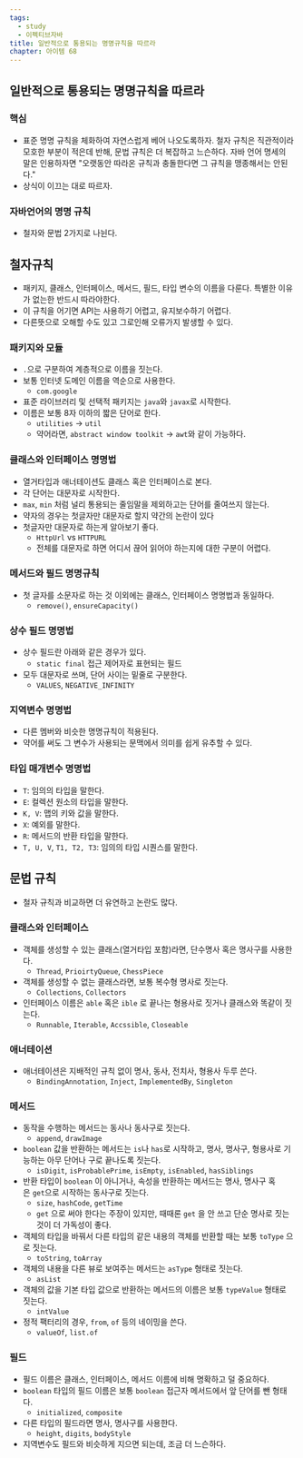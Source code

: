 ```yaml
---
tags:
  - study
  - 이펙티브자바
title: 일반적으로 통용되는 명명규칙을 따르라
chapter: 아이템 68
---
```

## 일반적으로 통용되는 명명규칙을 따르라

### 핵심
- 표준 명명 규칙을 체화하여 자연스럽게 베어 나오도록하자. 철자 규칙은 직관적이라 모호한 부분이 적은데 반해, 문법 규칙은 더 복잡하고 느슨하다. 자바 언어 명세의 말은 인용하자면 "오랫동안 따라온 규칙과 충돌한다면 그 규칙을 맹종해서는 안된다."
- 상식이 이끄는 대로 따르자.

### 자바언어의 명명 규칙
- 철자와 문법 2가지로 나뉜다.
## 철자규칙
- 패키지, 클래스, 인터페이스, 메서드, 필드, 타입 변수의 이름을 다룬다. 특별한 이유가 없는한 반드시 따라야한다.
- 이 규칙을 어기면 API는 사용하기 어렵고, 유지보수하기 어렵다.
- 다른뜻으로 오해할 수도 있고 그로인해 오류가지 발생할 수 있다.
### 패키지와 모듈
- `.`으로 구분하여 계층적으로 이름을 짓는다.
- 보통 인터넷 도메인 이름을 역순으로 사용한다.
    - `com.google`
- 표준 라이브러리 및 선택적 패키지는 `java`와 `javax`로 시작한다.
- 이름은 보통 8자 이하의 짧은 단어로 한다.
    - `utilities` -> `util`
    - 약어라면, `abstract window toolkit` -> `awt`와 같이 가능하다.

### 클래스와 인터페이스 명명법
- 열거타입과 애너테이션도 클래스 혹은 인터페이스로 본다.
- 각 단어는 대문자로 시작한다.
- `max`, `min` 처럼 널리 통용되는 줄임말을 제외하고는 단어를 줄여쓰지 않는다.
- 약자의 경우는 첫글자만 대문자로 할지 약간의 논란이 있다
- 첫글자만 대문자로 하는게 알아보기 좋다.
    - `HttpUrl` vs `HTTPURL`
    - 전체를 대문자로 하면 어디서 끊어 읽어야 하는지에 대한 구분이 어렵다.

### 메서드와 필드 명명규칙
- 첫 글자를 소문자로 하는 것 이외에는 클래스, 인터페이스 명명법과 동일하다.
    - `remove()`, `ensureCapacity()`

### 상수 필드 명명법
- 상수 필드란 아래와 같은 경우가 있다.
    - `static final` 접근 제어자로 표현되는 필드
- 모두 대문자로 쓰며, 단어 사이는 밑줄로 구분한다.
    - `VALUES`, `NEGATIVE_INFINITY`
### 지역변수 명명법
- 다른 멤버와 비슷한 명명규칙이 적용된다.
- 약어를 써도 그 변수가 사용되는 문맥에서 의미를 쉽게 유추할 수 있다.
### 타입 매개변수 명명법
- `T`: 임의의 타입을 말한다.
- `E`: 컬렉션 원소의 타입을 말한다.
- `K, V`: 맵의 키와 값을 말한다.
- `X`: 예외를 말한다.
- `R`: 메서드의 반환 타입을 말한다.
- `T, U, V`, `T1, T2, T3`: 임의의 타입 시퀀스를 말한다.

## 문법 규칙
- 철자 규칙과 비교하면 더 유연하고 논란도 많다.
### 클래스와 인터페이스
- 객체를 생성할 수 있는 클래스(열거타입 포함)라면, 단수명사 혹은 명사구를 사용한다.
    - `Thread`, `PrioirtyQueue`, `ChessPiece`
- 객체를 생성할 수 없는 클래스라면, 보통 복수형 명사로 짓는다.
    - `Collections`, `Collectors`
- 인터페이스 이름은 `able` 혹은 `ible` 로 끝나는 형용사로 짓거나 클래스와 똑같이 짓는다.
    - `Runnable`, `Iterable`, `Accssible`, `Closeable`
### 애너테이션
- 애너테이션은 지배적인 규칙 없이 명사, 동사, 전치사, 형용사 두루 쓴다.
    - `BindingAnnotation`, `Inject`, `ImplementedBy`, `Singleton`
### 메서드
- 동작을 수행하는 메서드는 동사나 동사구로 짓는다.
    - `append`, `drawImage`
- `boolean` 값을 반환하는 메서드는 `is`나 `has`로 시작하고, 명사, 명사구, 형용사로 기능하는 아무 단어나 구로 끝나도록 짓는다.
    - `isDigit`, `isProbablePrime`, `isEmpty`, `isEnabled`, `hasSiblings`
- 반환 타입이 `boolean` 이 아니거나, 속성을 반환하는 메서드는 명사, 명사구 혹은 `get`으로 시작하는 동사구로 짓는다.
    - `size`, `hashCode`, `getTime`
    - `get` 으로 써야 한다는 주장이 있지만, 때때론 `get` 을 안 쓰고 단순 명사로 짓는 것이 더 가독성이 좋다.
- 객체의 타입을 바꿔서 다른 타입의 같은 내용의 객체를 반환할 때는 보통 `toType` 으로 짓는다.
    - `toString`, `toArray`
- 객체의 내용을 다른 뷰로 보여주는 메서드는 `asType` 형태로 짓는다.
    - `asList`
- 객체의 값을 기본 타입 값으로 반환하는 메서드의 이름은 보통 `typeValue` 형태로 짓는다.
    - `intValue`
- 정적 팩터리의 경우, `from`, `of` 등의 네이밍을 쓴다.
    - `valueOf`, `list.of`
### 필드
- 필드 이름은 클래스, 인터페이스, 메서드 이름에 비해 명확하고 덜 중요하다.
- `boolean` 타입의 필드 이름은 보통 `boolean` 접근자 메서드에서 앞 단어를 뺀 형태다.
    - `initialized`, `composite`
- 다른 타입의 필드라면 명사, 명사구를 사용한다.
    - `height`, `digits`, `bodyStyle`
- 지역변수도 필드와 비슷하게 지으면 되는데, 조금 더 느슨하다.